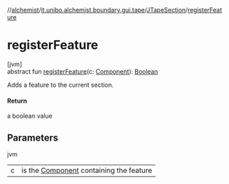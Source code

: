 //[alchemist](../../../index.md)/[it.unibo.alchemist.boundary.gui.tape](../index.md)/[JTapeSection](index.md)/[registerFeature](register-feature.md)

# registerFeature

[jvm]\
abstract fun [registerFeature](register-feature.md)(c: [Component](https://docs.oracle.com/javase/8/docs/api/java/awt/Component.html)): [Boolean](https://kotlinlang.org/api/latest/jvm/stdlib/kotlin/-boolean/index.html)

Adds a feature to the current section.

#### Return

a boolean value

## Parameters

jvm

| | |
|---|---|
| c | is the [Component](https://docs.oracle.com/javase/8/docs/api/java/awt/Component.html) containing the feature |
